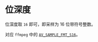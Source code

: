 # 位深度

位深度取 `16` 即可，即采样为 16 位带符号整数。

对应 `ffmpeg` 中的 [`AV_SAMPLE_FMT_S16`][ffmpeg-s16]。

[ffmpeg-s16]: https://ffmpeg.org/doxygen/3.1/group__lavu__sampfmts.html#ggaf9a51ca15301871723577c730b5865c5aea6132df57aebc3f76e10665395c46af